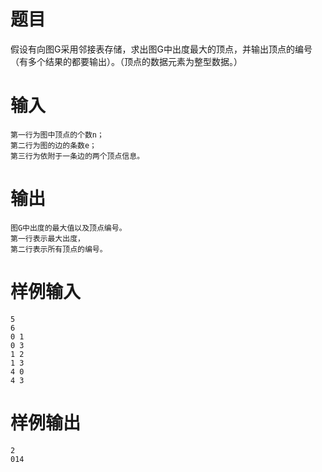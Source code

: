 # 题目
假设有向图G采用邻接表存储，求出图G中出度最大的顶点，并输出顶点的编号（有多个结果的都要输出）。（顶点的数据元素为整型数据。）

# 输入
```
第一行为图中顶点的个数n； 
第二行为图的边的条数e； 
第三行为依附于一条边的两个顶点信息。
```

# 输出
```
图G中出度的最大值以及顶点编号。
第一行表示最大出度，
第二行表示所有顶点的编号。
```

# 样例输入
```
5
6
0 1
0 3
1 2
1 3
4 0
4 3
```

# 样例输出
```
2
014
```